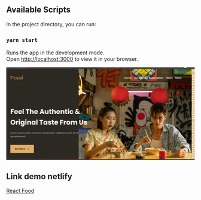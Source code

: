 ## Available Scripts

In the project directory, you can run:

### `yarn start`

Runs the app in the development mode.\
Open [http://localhost:3000](http://localhost:3000) to view it in your browser.



![](src/assets/ui.png)

## Link demo netlify

[React Food](https://splendid-chebakia-6840c0.netlify.app)